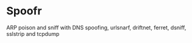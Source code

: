 Spoofr
======

ARP poison and sniff with DNS spoofing, urlsnarf, driftnet, ferret, dsniff, sslstrip and tcpdump
